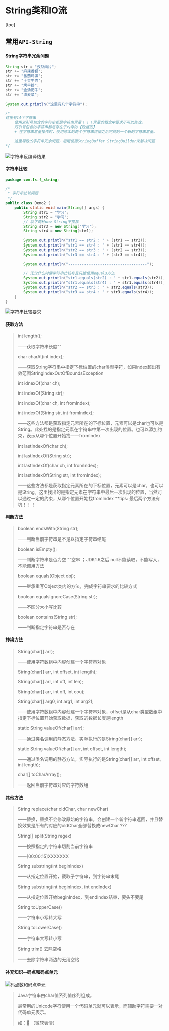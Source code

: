 # String类和IO流



[toc]

## 常用`API-String`

#### String字符串冗余问题

```java
String str = "孜然肉片";
str += "麻辣香锅";
str += "番茄鸡蛋";
str += "土豆牛肉";
str += "烤羊排";
str += "金汤肥牛";
str += "油麦菜";

System.out.println("这里有几个字符串");

/*
这里有14个字符串
	使用双引号包含的字符串都是字符串常量！！！常量的概念中要求不可以修改。
	双引号包含的字符串都是存在于内存的【数据区】
	+ 在字符串常量操作时，使用原本的两个字符串拼接之后完成的一个新的字符串常量。
	
	这里导致的字符串冗余问题，后期使用StringBuffer StringBuilder来解决问题
*/
```

![字符串反编译结果](https://i.loli.net/2021/05/19/RHCsOK4nMreDXL9.png)

#### 字符串比较

```java
package com.fs.f_string;

/*
 * 字符串比较问题
 */
public class Demo2 {
	public static void main(String[] args) {
		String str1 = "学习";
		String str2 = "学习";
		// 以下两种new String不推荐
		String str3 = new String("学习");
		String str4 = new String(str1);
		
		System.out.println("str1 == str2 : " + (str1 == str2));
		System.out.println("str1 == str4 : " + (str1 == str4));
		System.out.println("str2 == str3 : " + (str2 == str3));
		System.out.println("str3 == str4 : " + (str3 == str4));
		
		System.out.println("-----------------------------------");
		
		// 无论什么时候字符串比较有且只能使用equals方法
		System.out.println("str1.equals(str2) : " + str1.equals(str2));
		System.out.println("str1.equals(str4) : " + str1.equals(str4));
		System.out.println("str2 == str3 : " + str2.equals(str3));
		System.out.println("str3 == str4 : " + str3.equals(str4));
	}
}
```

![字符串比较要求](https://i.loli.net/2021/05/21/7vP6DxOlVsIHUiT.png)

#### 获取方法

>int length();
>
>——获取字符串长度""
>
>char charAt(int index);
>
>——获取String字符串中指定下标位置的char类型字符，如果index超出有效范围StringIndexOutOfBoundsException
>
>int idnexOf(char ch);
>
>int indexOf(String str);
>
>int indexOf(char ch, int fromIndex);
>
>int indexOf(String str, int fromIndex);
>
>——这些方法都是获取指定元素所在的下标位置，元素可以是char也可以是String。此处找的是指定元素在字符串中第一次出现的位置。也可以添加约束，表示从哪个位置开始找——fromIndex
>
>int lastIndexOf(char ch);
>
>int lastIndexOf(String str);
>
>int lastIndexOf(char ch, int fromIndex);
>
>int lastIndexOf(String str, int fromIndex);
>
>——这些方法都是获取指定元素所在的下标位置，元素可以是char，也可以是String。这里找出的是指定元素在字符串中最后一次出现的位置，当然可以通过一定的约束，从哪个位置开始找fromIndex
>**tips: 最后两个方法有坑！！！

#### 判断方法

> boolean endsWith(String str);
>
> ——判断当前字符串是不是以指定字符串结尾
>
> boolean isEmpty();
>
> ——判断字符串是否为空 ""空串 ；JDK1.6之后 null不能读取，不能写入，不能调用方法
>
> boolean equals(Object obj);
>
> ——继承重写Object类内的方法，完成字符串要求的比较方式
>
> boolean equalsIgnoreCase(String str);
>
> ——不区分大小写比较
>
> boolean contains(String str);
>
> ——判断指定字符串是否存在

#### 转换方法

> String(char[] arr);
>
> ——使用字符数组中内容创建一个字符串对象
>
> String(char[] arr, int offset, int length);
>
> String(char[] arr, int off, int len);
>
> String(char[] arr, int off, int cou);
>
> String(char[] arg0, int arg1, int arg2);
>
> ——使用字符数组中内容创建一个字符串对象，offset是从char类型数组中指定下标位置开始获取数据，获取的数据长度是length
>
> 
>
> static String valueOf(char[] arr);
>
> ——通过类名调用的静态方法，实际执行的是String(char[] arr);
>
> static String valueOf(char[] arr, int offset, int length);
>
> ——通过类名调用的静态方法，实际执行的是String(char[] arr, int offset, int length);
>
> char[] toCharArray();
>
> ——返回当前字符串对应的字符数组

#### 其他方法

> String replace(char oldChar, char newChar) 
>
> ——替换，替换不会修改原始的字符串，会创建一个新字符串返回，并且替换效果是所有的对应的oldChar全部替换成newChar ???
>
> String[] split(String regex) 
>
> ——按照指定的字符串切割当前字符串
>
> ——[00:00:15]XXXXXXX
>
> String substring(int beginIndex) 
>
> ——从指定位置开始，截取子字符串，到字符串末尾
>
> String substring(int beginIndex, int endIndex)
>
> ——从指定位置开始beginIndex，到endIndex结束，要头不要尾
>
> String toUpperCase() 
>
> ——字符串小写转大写
>
> String toLowerCase() 
>
> ——字符串大写转小写
>
> String trim() 去除空格
>
> ——去除字符串两边的无用空格

#### 补充知识--码点和码点单元

![码点数和码点单元](https://i.loli.net/2021/05/21/kzg8r637YF2QBHn.png)

> Java字符串由char值系列值序列组成。
>
> 最常用的Unicode字符使用一个代码单元就可以表示，而辅助字符需要一对代码单元表示。
>
> 如：🚗 （微软表情）